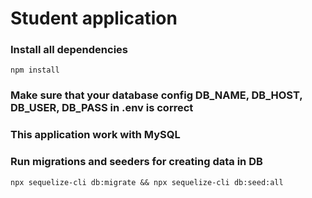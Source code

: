 # Student application

### Install all dependencies

`npm install`

### Make sure that your database config DB_NAME, DB_HOST, DB_USER, DB_PASS in .env is correct

### This application work with MySQL

### Run migrations and seeders for creating data in DB
`npx sequelize-cli db:migrate && npx sequelize-cli db:seed:all` 
